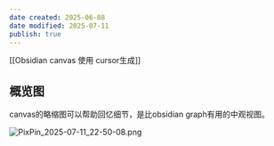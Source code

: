 ```yaml
---
date created: 2025-06-08
date modified: 2025-07-11
publish: true
---
```


[[Obsidian canvas 使用 cursor生成]]

## 概览图

canvas的略缩图可以帮助回忆细节，是比obsidian graph有用的中观视图。

![PixPin_2025-07-11_22-50-08.png](https://pub-pic.oldwinter.top/2025/07/568522bb6e3541fb397d8bced3fd5327.png)

